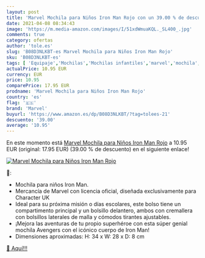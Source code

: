 ```yaml
---
layout: post
title: 'Marvel Mochila para Niños Iron Man Rojo con un 39.00 % de descuento'
date: 2021-04-08 08:34:43
image: 'https://m.media-amazon.com/images/I/51xdWmuaKQL._SL400_.jpg'
comments: true
category: ofertas
author: 'tole.es'
slug: 'B08D3NLKBT-es Marvel Mochila para Niños Iron Man Rojo'
sku: 'B08D3NLKBT-es'
tags: [ 'Equipaje','Mochilas','Mochilas infantiles','marvel','mochila', ]
actualPrice: 10.95 EUR
currency: EUR
price: 10.95
comparePrice: 17.95 EUR
prodname: 'Marvel Mochila para Niños Iron Man Rojo'
country: 'es'
flag: '🇪🇸'
brand: 'Marvel'
buyurl: 'https://www.amazon.es/dp/B08D3NLKBT/?tag=tolees-21'
descuento: '39.00'
average: '10.95'
---
```


En este momento está [Marvel Mochila para Niños Iron Man Rojo](https://www.amazon.es/dp/B08D3NLKBT/?tag=tolees-21) a 10.95 EUR (original: 17.95 EUR) (39.00 %  de descuento) en el siguiente enlace!

[![Marvel Mochila para Niños Iron Man Rojo](https://m.media-amazon.com/images/I/51xdWmuaKQL._SL400_.jpg)](https://www.amazon.es/dp/B08D3NLKBT/?tag=tolees-21)

🔎:

- Mochila para niños Iron Man.
- Mercancía de Marvel con licencia oficial, diseñada exclusivamente para Character UK
- Ideal para su próxima misión o días escolares, este bolso tiene un compartimento principal y un bolsillo delantero, ambos con cremallera con bolsillos laterales de malla y cómodos tirantes ajustables.
- ¡Mejora las aventuras de tu propio superhéroe con esta súper genial mochila Avengers con el icónico cuerpo de Iron Man!
- Dimensiones aproximadas: H: 34 x W: 28 x D: 8 cm

[🛒 Aquí!!!](https://www.amazon.es/dp/B08D3NLKBT/?tag=tolees-21)
